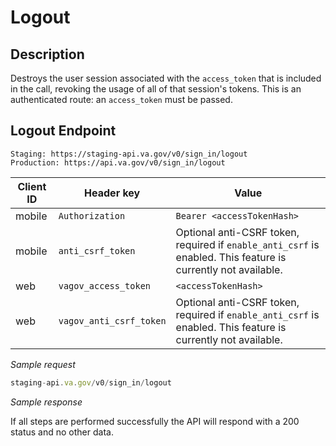 # Logout

## Description

Destroys the user session associated with the `access_token` that is included in the call, revoking the usage of all of that session's tokens. This is an authenticated route: an `access_token` must be passed.


## Logout Endpoint

```
Staging: https://staging-api.va.gov/v0/sign_in/logout
Production: https://api.va.gov/v0/sign_in/logout
```

| Client ID | Header key | Value |
| --- | --- | --- |
| mobile | `Authorization` | `Bearer <accessTokenHash>` |
| mobile | `anti_csrf_token` | Optional anti-CSRF token, required if `enable_anti_csrf` is enabled. This feature is currently not available. |
| web | `vagov_access_token` | `<accessTokenHash>` |
| web | `vagov_anti_csrf_token` | Optional anti-CSRF token, required if `enable_anti_csrf` is enabled. This feature is currently not available. |

*Sample request*

```javascript
staging-api.va.gov/v0/sign_in/logout
```

*Sample response*

If all steps are performed successfully the API will respond with a 200 status and no other data.

